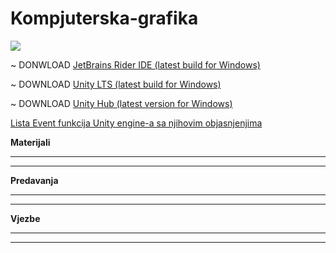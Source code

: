 # Kompjuterska-grafika

![](https://komarev.com/ghpvc/?username=Kompjuterska-grafika&label=Broj+posjeta:)

~ DONWLOAD [JetBrains Rider IDE (latest build for Windows)](https://www.jetbrains.com/rider/download/download-thanks.html?platform=windows)

~ DOWNLOAD [Unity LTS (latest build for Windows)](https://download.unity3d.com/download_unity/1fb1bf06830e/UnityDownloadAssistant-2020.3.30f1.exe)

~ DOWNLOAD [Unity Hub (latest version for Windows)](https://public-cdn.cloud.unity3d.com/hub/prod/UnityHubSetup.exe)

[Lista Event funkcija Unity engine-a sa njihovim objasnjenjima](https://docs.unity3d.com/Manual/EventFunctions.html)

**Materijali**

<hr>

<hr>

**Predavanja**

<hr>

<hr>

**Vjezbe**

<hr>


<hr>

